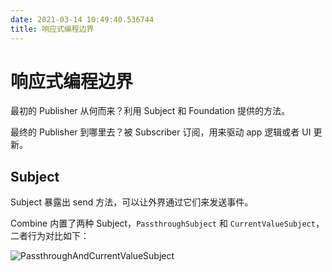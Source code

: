 ```yaml
---
date: 2021-03-14 10:49:40.536744
title: 响应式编程边界
---
```

# 响应式编程边界

最初的 Publisher 从何而来？利用 Subject 和 Foundation 提供的方法。

最终的 Publisher 到哪里去？被 Subscriber 订阅，用来驱动 app 逻辑或者 UI 更新。

## Subject

Subject 暴露出 send 方法，可以让外界通过它们来发送事件。

Combine 内置了两种 Subject，`PassthroughSubject` 和 `CurrentValueSubject`，二者行为对比如下：

![PassthroughAndCurrentValueSubject](响应式编程边界/PassthroughAndCurrentValueSubject.png)

